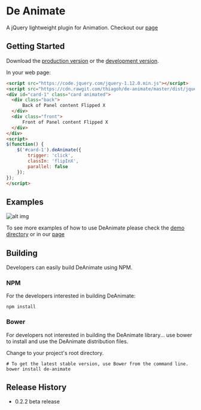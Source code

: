 # De Animate

A jQuery lightweight plugin for Animation. Checkout our [page](http://thiagoh.github.io/de-animate/)


## Getting Started
Download the [production version][min] or the [development version][max].

[min]: https://cdn.rawgit.com/thiagoh/de-animate/0.2.3/dist/jquery.de-animate.min.js
[max]: https://cdn.rawgit.com/thiagoh/de-animate/0.2.3/dist/jquery.de-animate.js

In your web page:

```html
<script src="https://code.jquery.com/jquery-1.12.0.min.js"></script>
<script src="https://cdn.rawgit.com/thiagoh/de-animate/master/dist/jquery.de-animate.min.js"></script>
<div id="card-1" class="card animated">
  <div class="back">
      Back of Panel content Flipped X
  </div>
  <div class="front">
      Front of Panel content Flipped X
  </div>
</div>
<script>
$(function() {
    $('#card-1').deAnimate({
        trigger: 'click',
        classIn: 'flipInX',
        parallel: false
    });
});
</script>
```

## Examples

![alt img](https://raw.githubusercontent.com/thiagoh/de-animate/master/demo/de-animate.gif)

To see more examples of how to use DeAnimate please check the [demo directory](https://github.com/thiagoh/de-animate/tree/master/demo) or in our [page](http://thiagoh.github.io/de-animate/)

## Building
Developers can easily build DeAnimate using NPM.

### NPM

For the developers interested in building DeAnimate:
```
npm install
```

### Bower

For developers not interested in building the DeAnimate library... use bower to install and use the DeAnimate distribution files.

Change to your project's root directory.
```
# To get the latest stable version, use Bower from the command line.
bower install de-animate
```

## Release History
* 0.2.2 beta release
